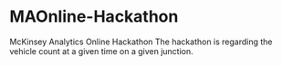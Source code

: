 # MAOnline-Hackathon
McKinsey Analytics Online Hackathon
The hackathon is regarding the vehicle count at a given time on a given junction.
